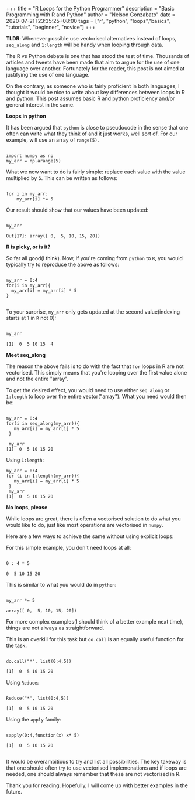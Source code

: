 +++
title = "R Loops for the Python Programmer"
description = "Basic Programming with R and Python"
author = "Nelson Gonzabato"
date = 2020-07-21T23:35:25+08:00
tags = ["r", "python", "loops","basics", "tutorials", "beginner", "novice"]
+++

**TLDR**: Whenever possible use vectorised alternatives instead of loops, `seq_along` and `1:length` will be handy when looping through data.

The R vs Python debate is one that has stood the test of time. Thousands of articles and tweets have been made that aim to argue for the use of one language over another. Fortunately for the reader, this post is not aimed at justifying the use of one language. 

On the contrary, as someone who is fairly proficient in both languages, I thought it would be nice to write about key differences between loops in R and python. This post assumes basic R and python proficiency and/or general interest in the same.

**Loops in python**

It has been argued that `python` is close to pseudocode in the sense that one often can write what they think of and it just works, well sort of. For our example, will use an array of `range(5)`.


```

import numpy as np
my_arr = np.arange(5)

```

What we now want to do is fairly simple: replace each value with the value multiplied by 5. This can be written as follows:


```

for i in my_arr:
    my_arr[i] *= 5

```

Our result should show that our values have been updated:


```

my_arr

Out[17]: array([ 0,  5, 10, 15, 20])

```

**R is picky, or is it?**

So far all good(I think). Now, if you're coming from `python` to `R`, you would typically try to reproduce the above as follows:


```

my_arr = 0:4
for(i in my_arr){
  my_arr[i] = my_arr[i] * 5
}


```

To your surprise, `my_arr` only gets updated at the second value(indexing starts at 1 in `R` not 0):


```

my_arr

[1]  0  5 10 15  4

```

**Meet seq_along**

The reason the above fails is to do with the fact that `for` loops in R are not vectorised. This simply means that you're looping over the first value alone and not the entire "array". 

To get the desired effect, you would need to use either `seq_along` or `1:length` to loop over the entire vector("array"). What you need would then be:


```

my_arr = 0:4
for(i in seq_along(my_arr)){
   my_arr[i] = my_arr[i] * 5
 }

 my_arr
[1]  0  5 10 15 20

```

Using `1:length`:

```
my_arr = 0:4
for (i in 1:length(my_arr)){
   my_arr[i] = my_arr[i] * 5
 }
 my_arr
[1]  0  5 10 15 20

```

**No loops, please**


While loops are great, there is often a vectorised solution to do what you would like to do, just like most operations are vectorised in `numpy`. 

Here are a few ways to achieve the same without using explicit loops:

For this simple example, you don't need loops at all:


```

0 : 4 * 5

0  5 10 15 20

```

This is similar to what you would do in `python`:

```

my_arr *= 5

array([ 0,  5, 10, 15, 20])

```

For more complex examples(I should think of a better example next time), things are not always as straightforward. 

This is an overkill for this task but `do.call` is an equally useful function for the task.

```

do.call("*", list(0:4,5))

[1]  0  5 10 15 20

```

Using `Reduce`:

```

Reduce("*", list(0:4,5))

[1]  0  5 10 15 20

```

Using the `apply` family:


```

sapply(0:4,function(x) x* 5)

[1]  0  5 10 15 20


```

It would be overambitious to try and list all possibilities. The key takeway is that one should often try to use vectorised implemenations and if loops are needed, one should always remember that these are not vectorised in R.

Thank you for reading. Hopefully, I will come up with better examples in the future.

